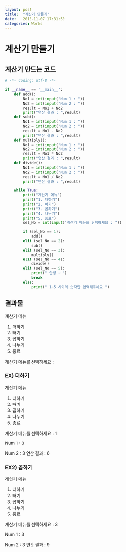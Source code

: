 ```yaml
---
layout: post
title:  "계산기 만들기"
date:   2018-11-07 17:31:50
categories: Works
---
```

# 계산기 만들기

## 계산기 만드는 코드

```python
# -*- coding: utf-8 -*-

if __name__ == '__main__':
    def add():
        No1 = int(input("Num 1 : "))
        No2 = int(input("Num 2 : "))
        result = No1 + No2
        print("연산 결과 : ",result)
    def sub():
        No1 = int(input("Num 1 : "))
        No2 = int(input("Num 2 : "))
        result = No1 - No2
        print("연산 결과 : ",result)
    def multiply():    
        No1 = int(input("Num 1 : "))
        No2 = int(input("Num 2 : "))
        result = No1 * No2
        print("연산 결과 : ",result)
    def divide():
        No1 = int(input("Num 1 : "))
        No2 = int(input("Num 2 : "))
        result = No1 / No2
        print("연산 결과 : ",result)
        
    while True:
        print("계산기 메뉴")
        print("1. 더하기")
        print("2. 빼기")
        print("3. 곱하기")
        print("4. 나누기")
        print("5. 종료")
        sel_No = int(input("계산기 메뉴를 선택하세요 : "))
        
        if (sel_No == 1):
            add()
        elif (sel_No == 2):
            sub()
        elif (sel_No == 3):
            multiply()
        elif (sel_No == 4):
            divide()
        elif (sel_No == 5):
            print(" 안녕 ~ ")
            break
        else:
            print(" 1~5 사이의 숫자만 입력해주세요 ")
```
            
## 결과물

계산기 메뉴
1. 더하기
2. 빼기
3. 곱하기
4. 나누기
5. 종료

계산기 메뉴를 선택하세요 :

### EX) 더하기
계산기 메뉴
1. 더하기
2. 빼기
3. 곱하기
4. 나누기
5. 종료

계산기 메뉴를 선택하세요 : 1

Num 1 : 3

Num 2 : 3
연산 결과 :  6

### EX2) 곱하기
계산기 메뉴
1. 더하기
2. 빼기
3. 곱하기
4. 나누기
5. 종료

계산기 메뉴를 선택하세요 : 3

Num 1 : 3

Num 2 : 3
연산 결과 :  9
